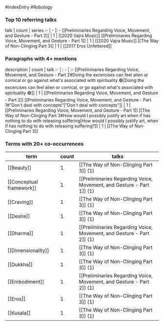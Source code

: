 #IndexEntry #Robology

### Top 10 referring talks
talk | count | series
:- | - |: -
[[Preliminaries Regarding Voice, Movement, and Gesture - Part 2]] | 1 | [[2020 Vajra Music]]
[[Preliminaries Regarding Voice, Movement, and Gesture - Part 1]] | 1 | [[2020 Vajra Music]]
[[The Way of Non-Clinging Part 3]] | 1 | [[2017 Eros Unfettered]]

### Paragraphs with 4+ mentions
description | count | talk
:- | : - | :-
[[Preliminaries Regarding Voice, Movement, and Gesture - Part 2#Doing the excercises can feel alien or comical or go against what's associated with spirituality 🟢\|Doing the excercises can feel alien or comical, or  go against what's associated with spirituality 🟢]] | 1 | [[Preliminaries Regarding Voice, Movement, and Gesture - Part 2]]
[[Preliminaries Regarding Voice, Movement, and Gesture - Part 1#"Don't deal with concepts"\|"Don't deal with concepts"]] | 1 | [[Preliminaries Regarding Voice, Movement, and Gesture - Part 1]]
[[The Way of Non-Clinging Part 3#How would I possibly justify art when if has nothing to do with releasing suffering\|How would I possibly justify art, when if has nothing to do with releasing suffering?]] | 1 | [[The Way of Non-Clinging Part 3]]

### Terms with 20+ co-occurrences
term | count | talks
-|-|-
[[Beauty]] | 1 | <span class="counts">[[The Way of Non-Clinging Part 3]] (1)</span> 
[[Conceptual framework]] | 1 | <span class="counts">[[Preliminaries Regarding Voice, Movement, and Gesture - Part 1]] (1)</span> 
[[Craving]] | 1 | <span class="counts">[[The Way of Non-Clinging Part 3]] (1)</span> 
[[Desire]] | 1 | <span class="counts">[[The Way of Non-Clinging Part 3]] (1)</span> 
[[Dharma]] | 1 | <span class="counts">[[Preliminaries Regarding Voice, Movement, and Gesture - Part 2]] (1)</span> 
[[Dimensionality]] | 1 | <span class="counts">[[The Way of Non-Clinging Part 3]] (1)</span> 
[[Dukkha]] | 1 | <span class="counts">[[The Way of Non-Clinging Part 3]] (1)</span> 
[[Embodiment]] | 1 | <span class="counts">[[Preliminaries Regarding Voice, Movement, and Gesture - Part 2]] (1)</span> 
[[Eros]] | 1 | <span class="counts">[[The Way of Non-Clinging Part 3]] (1)</span> 
[[Kusala]] | 1 | <span class="counts">[[The Way of Non-Clinging Part 3]] (1)</span> 

